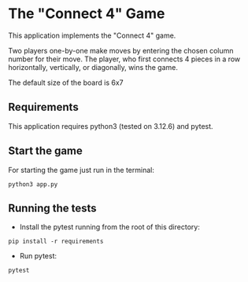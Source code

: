 # The "Connect 4" Game 

This application implements the "Connect 4" game.

Two players one-by-one make moves by entering the chosen column number for their move. The player, who first connects 4 
pieces in a row horizontally, vertically, or diagonally, wins the game.

The default size of the board is 6x7

## Requirements

This application requires python3 (tested on 3.12.6) and pytest.


## Start the game

For starting the game just run in the terminal:

```commandline
python3 app.py
```

## Running the tests

- Install the pytest running from the root of this directory:
```commandline
pip install -r requirements
```
- Run pytest:
```commandline
pytest
```




